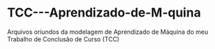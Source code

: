 # TCC---Aprendizado-de-M-quina
Arquivos oriundos da modelagem de Aprendizado de Máquina do meu Trabalho de Conclusão de Curso (TCC)
